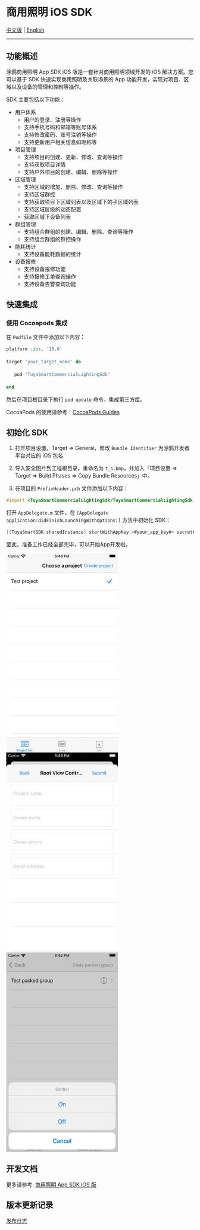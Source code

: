 #  商用照明 iOS SDK

[中文版](README-zh.md) | [English](README.md)

---

## 功能概述

涂鸦商用照明 App SDK iOS 版是一套针对商用照明领域开发的 iOS 解决方案。您可以基于 SDK 快速实现商用照明及关联场景的 App 功能开发，实现对项目、区域以及设备的管理和控制等操作。

SDK 主要包括以下功能：

- 用户体系
  - 用户的登录、注册等操作
  - 支持手机号码和邮箱等账号体系
  - 支持修改密码、账号注销等操作
  - 支持更新用户相关信息如昵称等
- 项目管理
  - 支持项目的创建、更新、修改、查询等操作
  - 支持获取项目详情
  - 支持户外项目的创建、编辑、删除等操作
- 区域管理
  - 支持区域的增加、删除、修改、查询等操作
  - 支持区域群控
  - 支持获取项目下区域列表以及区域下的子区域列表
  - 支持区域层级的动态配置
  - 获取区域下设备列表
- 群组管理
  - 支持组合群组的创建、编辑、删除、查询等操作
  - 支持组合群组的群控操作
- 能耗统计
  - 支持设备能耗数据的统计
- 设备报修
  - 支持设备报修功能
  - 支持报修工单查询操作
  - 支持设备告警查询功能



## 快速集成

### 使用 Cocoapods 集成

在 `Podfile` 文件中添加以下内容：

```ruby
platform :ios, '10.0'

target 'your_target_name' do

   pod "TuyaSmartCommercialLightingSdk"

end
```

然后在项目根目录下执行 `pod update` 命令，集成第三方库。

CocoaPods 的使用请参考：[CocoaPods Guides](https://guides.cocoapods.org/)

## 初始化 SDK

1. 打开项目设置，Target => General，修改 `Bundle Identifier` 为涂鸦开发者平台对应的 iOS 包名
2. 导入安全图片到工程根目录，重命名为 `t_s.bmp`，并加入「项目设置 => Target => Build Phases => Copy Bundle Resources」中。

3. 在项目的 `PrefixHeader.pch` 文件添加以下内容：

```objective-c
#import <TuyaSmartCommercialLightingSdk/TuyaSmartCommercialLightingSdk.h>
```

打开 `AppDelegate.m` 文件，在 `[AppDelegate application:didFinishLaunchingWithOptions:]` 方法中初始化 SDK：

```objective-c
[[TuyaSmartSDK sharedInstance] startWithAppKey:<#your_app_key#> secretKey:<#your_secret_key#>];
```

至此，准备工作已经全部完毕，可以开始App开发啦。



<p> <img src="./images/demo-1.png" width = "300" / style='vertical-align:middle; display:inline;'>	<img src="./images/demo-2.png" width = "300" / style='vertical-align:middle; display:inline;'> <img src="./images/demo-3.png" width = "300" / style='vertical-align:middle; display:inline;'> </p>



## 开发文档

更多请参考: [商用照明 App SDK iOS 版](https://developer.tuya.com/cn/docs/app-development/commercial-lighting-app-sdk-for-ios?id=Kalj8f5wlhcsz)

## 版本更新记录

[发布日志](https://developer.tuya.com/cn/docs/app-development/ios-saas-lighting-changelog?id=Kaoywk53lua7r)
